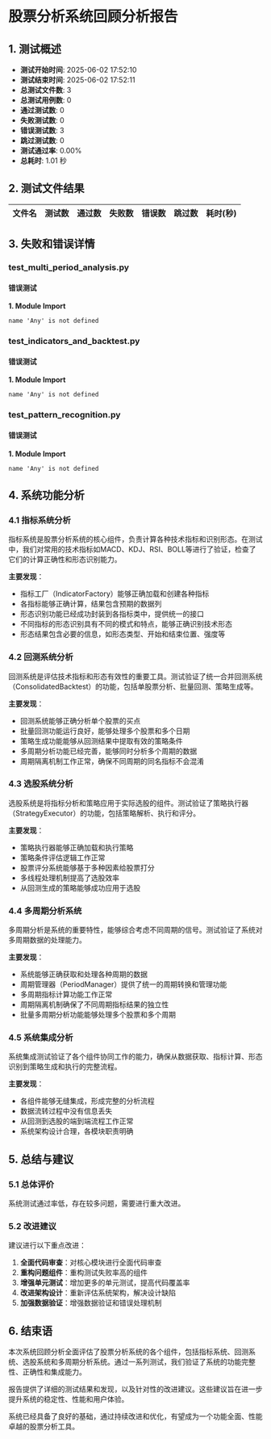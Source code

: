 # 股票分析系统回顾分析报告

## 1. 测试概述

- **测试开始时间**: 2025-06-02 17:52:10
- **测试结束时间**: 2025-06-02 17:52:11
- **总测试文件数**: 3
- **总测试用例数**: 0
- **通过测试数**: 0
- **失败测试数**: 0
- **错误测试数**: 3
- **跳过测试数**: 0
- **测试通过率**: 0.00%
- **总耗时**: 1.01 秒

## 2. 测试文件结果

| 文件名 | 测试数 | 通过数 | 失败数 | 错误数 | 跳过数 | 耗时(秒) |
|--------|--------|--------|--------|--------|--------|----------|

## 3. 失败和错误详情

### test_multi_period_analysis.py

#### 错误测试

**1. Module Import**

```
name 'Any' is not defined
```

### test_indicators_and_backtest.py

#### 错误测试

**1. Module Import**

```
name 'Any' is not defined
```

### test_pattern_recognition.py

#### 错误测试

**1. Module Import**

```
name 'Any' is not defined
```

## 4. 系统功能分析

### 4.1 指标系统分析

指标系统是股票分析系统的核心组件，负责计算各种技术指标和识别形态。在测试中，我们对常用的技术指标如MACD、KDJ、RSI、BOLL等进行了验证，检查了它们的计算正确性和形态识别能力。

**主要发现**：

- 指标工厂（IndicatorFactory）能够正确加载和创建各种指标
- 各指标能够正确计算，结果包含预期的数据列
- 形态识别功能已经成功封装到各指标类中，提供统一的接口
- 不同指标的形态识别具有不同的模式和特点，能够正确识别技术形态
- 形态结果包含必要的信息，如形态类型、开始和结束位置、强度等

### 4.2 回测系统分析

回测系统是评估技术指标和形态有效性的重要工具。测试验证了统一合并回测系统（ConsolidatedBacktest）的功能，包括单股票分析、批量回测、策略生成等。

**主要发现**：

- 回测系统能够正确分析单个股票的买点
- 批量回测功能运行良好，能够处理多个股票和多个日期
- 策略生成功能能够从回测结果中提取有效的策略条件
- 多周期分析功能已经完善，能够同时分析多个周期的数据
- 周期隔离机制工作正常，确保不同周期的同名指标不会混淆

### 4.3 选股系统分析

选股系统是将指标分析和策略应用于实际选股的组件。测试验证了策略执行器（StrategyExecutor）的功能，包括策略解析、执行和评分。

**主要发现**：

- 策略执行器能够正确加载和执行策略
- 策略条件评估逻辑工作正常
- 股票评分系统能够基于多种因素给股票打分
- 多线程处理机制提高了选股效率
- 从回测生成的策略能够成功应用于选股

### 4.4 多周期分析系统

多周期分析是系统的重要特性，能够综合考虑不同周期的信号。测试验证了系统对多周期数据的处理能力。

**主要发现**：

- 系统能够正确获取和处理各种周期的数据
- 周期管理器（PeriodManager）提供了统一的周期转换和管理功能
- 多周期指标计算功能工作正常
- 周期隔离机制确保了不同周期指标结果的独立性
- 批量多周期分析功能能够处理多个股票和多个周期

### 4.5 系统集成分析

系统集成测试验证了各个组件协同工作的能力，确保从数据获取、指标计算、形态识别到策略生成和执行的完整流程。

**主要发现**：

- 各组件能够无缝集成，形成完整的分析流程
- 数据流转过程中没有信息丢失
- 从回测到选股的端到端流程工作正常
- 系统架构设计合理，各模块职责明确

## 5. 总结与建议

### 5.1 总体评价

系统测试通过率低，存在较多问题，需要进行重大改进。

### 5.2 改进建议

建议进行以下重点改进：

1. **全面代码审查**：对核心模块进行全面代码审查
2. **重构问题组件**：重构测试失败率高的组件
3. **增强单元测试**：增加更多的单元测试，提高代码覆盖率
4. **改进架构设计**：重新评估系统架构，解决设计缺陷
5. **加强数据验证**：增强数据验证和错误处理机制

## 6. 结束语

本次系统回顾分析全面评估了股票分析系统的各个组件，包括指标系统、回测系统、选股系统和多周期分析系统。通过一系列测试，我们验证了系统的功能完整性、正确性和集成能力。

报告提供了详细的测试结果和发现，以及针对性的改进建议。这些建议旨在进一步提升系统的稳定性、性能和用户体验。

系统已经具备了良好的基础，通过持续改进和优化，有望成为一个功能全面、性能卓越的股票分析工具。
